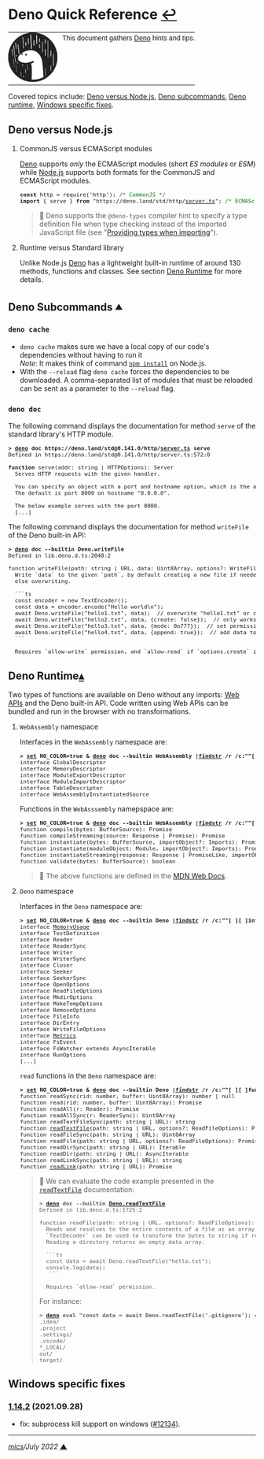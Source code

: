 # <span id="top">Deno Quick Reference</span> <span style="size:25%;"><a href="README.md">↩</a></span>

<table style="font-family:Helvetica,Arial;font-size:14px;line-height:1.6;">
  <tr>
  <td style="border:0;padding:0 10px 0 0;min-width:100px;"><a href="https://deno.land/" rel="external"><img style="border:0;" src="./docs/images/deno.svg" width="100" alt="Deno logo"/></a></td>
  <td style="border:0;padding:0;vertical-align:text-top;">This document gathers <a href="https://deno.land/" rel="external">Deno</a> hints and tips.
  </td>
  </tr>
</table>

Covered topics include: [Deno versus Node.js](#nodejs), [Deno subcommands](#subcommands), [Deno runtime](#runtime), [Windows specific fixes](#fixes).

## <span id="nodejs">Deno versus Node.js</span>
<!--
https://alanstorm.com/comparing-a-deno-and-node-js-hello-world-program/
-->
1. CommonJS versus ECMAScript modules

   <a href="https://deno.land/manual/node#interoperating-with-node-and-npm" rel="external">Deno</a> supports <i>only</i> the ECMAScript modules (short <i>ES modules</i> or <i>ESM</i>) while <a href="https://nodejs.org/" rel="external">Node.js</a> supports both formats for the CommonJS and ECMAScript modules.

   <pre style="font-size:80%;">
   <b>const</b> http = require('http'); <span style="color:green;">/* CommonJS */</span>
   <b>import</b> { serve } <b>from</b> "https://deno.land/std/http/<a href="https://deno.land/std/http/server.ts" rel="external">server.ts</a>"; <span style="color:green;">/* ECMAScript */</span>
   </pre>

   > **:mag_right:** Deno supports the `@deno-types` compiler hint to specify a type definition file when type checking instead of the imported JavaScript file (see "[Providing types when importing](https://deno.land/manual@v1.21.0/typescript/types#providing-types-when-importing)").

2. Runtime versus Standard library

   Unlike Node.js <a href="https://deno.land/">Deno</a> has a lightweight built-in runtime of around 130 methods, functions and classes. See section [Deno Runtime](#runtime) for more details.

## <span id="subcommands">Deno Subcommands</span> <sup><sub>[**&#9650;**](#top)</sub></sup>

### **`deno cache`**

- `deno cache` makes sure we have a local copy of our code's dependencies without having to run it<br/><i>Note</i>: It makes think of command [`npm install`](https://docs.npmjs.com/cli/v7/commands/npm-install) on Node.js.
- With the `--reload` flag `deno cache` forces the dependencies to
be downloaded. A comma-separated list of modules that must be reloaded can be sent as
a parameter to the `--reload` flag.

### **`deno doc`**

The following command displays the documentation for method `serve` of the standard library's HTTP module.

<pre style="font-size:80%;">
<b>&gt; <a href="https://deno.land/manual/getting_started/command_line_interface">deno</a> doc https://deno.land/std@0.141.0/http/<a href="https://deno.land/std@0.141.0/http/server.ts">server.ts</a> serve</b>
Defined in https://deno.land/std@0.141.0/http/server.ts:572:0

<b>function</b> serve(addr: string | HTTPOptions): Server
  Serves HTTP requests with the given handler.

  You can specify an object with a port and hostname option, which is the address to listen on.
  The default is port 8000 on hostname "0.0.0.0".

  The below example serves with the port 8000.
  [...]
</pre>

The following command displays the documentation for method `writeFile` of the Deno built-in API:

<pre style="font-size:80%;">
<b>&gt; <a href="https://deno.land/manual/getting_started/command_line_interface">deno</a> doc --builtin Deno.writeFile</b>
Defined in lib.deno.d.ts:2048:2

function writeFile(path: string | URL, data: Uint8Array, options?: WriteFileOptions): Promise<void>
  Write `data` to the given `path`, by default creating a new file if needed,
  else overwriting.

  ```ts
  const encoder = new TextEncoder();
  const data = encoder.encode("Hello world\n");
  await Deno.writeFile("hello1.txt", data);  // overwrite "hello1.txt" or create it
  await Deno.writeFile("hello2.txt", data, {create: false});  // only works if "hello2.txt" exists
  await Deno.writeFile("hello3.txt", data, {mode: 0o777});  // set permissions on new file
  await Deno.writeFile("hello4.txt", data, {append: true});  // add data to the end of the file
  ```

  Requires `allow-write` permission, and `allow-read` if `options.create` is `false`.
</pre>

## <span id="runtime">Deno Runtime</span>[**&#x25B4;**](#top)

<!-- Deno Web Development, p.59 -->
Two types of functions are available on Deno without any imports: [Web APIs](https://developer.mozilla.org/en-US/docs/Web/API) and the Deno built-in API. Code written using Web APIs can be bundled and run in the browser with no transformations.

1. `WebAssembly` namespace

   Interfaces in the `WebAssembly` namespace are:
   <pre style="font-size:80%;">
   <b>&gt; <a href="https://docs.microsoft.com/en-us/windows-server/administration/windows-commands/set_1">set</a> NO_COLOR=true & <a href="https://deno.land/manual/getting_started/command_line_interface">deno</a> doc --builtin WebAssembly |<a href="https://docs.microsoft.com/en-us/windows-server/administration/windows-commands/findstr" rel="external">findstr</a> /r /c:"^[ ][ ]interface"</b>
   interface GlobalDescriptor
   interface MemoryDescriptor
   interface ModuleExportDescriptor
   interface ModuleImportDescriptor
   interface TableDescriptor
   interface WebAssemblyInstantiatedSource
   </pre>

   Functions in the `WebAsssembly` namepspace are:
   <pre style="font-size:80%;">
   <b>&gt; <a href="https://docs.microsoft.com/en-us/windows-server/administration/windows-commands/set_1">set</a> NO_COLOR=true & <a href="https://deno.land/manual/getting_started/command_line_interface">deno</a> doc --builtin WebAssembly |<a href="https://docs.microsoft.com/en-us/windows-server/administration/windows-commands/findstr">findstr</a> /r /c:"^[ ][ ]function"</b>
   function compile(bytes: BufferSource): Promise<Module>
   function compileStreaming(source: Response | Promise<Response>): Promise<Module>
   function instantiate(bytes: BufferSource, importObject?: Imports): Promise<WebAssemblyInstantiatedSource>
   function instantiate(moduleObject: Module, importObject?: Imports): Promise<Instance>
   function instantiateStreaming(response: Response | PromiseLike<Response>, importObject?: Imports): Promise<WebAssemblyInstantiatedSource>
   function validate(bytes: BufferSource): boolean
   </pre>
   > **:mag_right:** The above functions are defined in the [MDN Web Docs](https://developer.mozilla.org/en-US/docs/Web/JavaScript/Reference/Global_Objects/WebAssembly#static_methods).

2. `Deno` namespace

   Interfaces in the `Deno` namespace are:
   <pre style="font-size:80%;">
   <b>&gt; <a href="https://docs.microsoft.com/en-us/windows-server/administration/windows-commands/set_1">set</a> NO_COLOR=true & <a href="https://deno.land/manual/getting_started/command_line_interface">deno</a> doc --builtin Deno |<a href="https://docs.microsoft.com/en-us/windows-server/administration/windows-commands/findstr">findstr</a> /r /c:"^[ ][ ]interface"</b>
   interface <a href="https://doc.deno.land/builtin/stable#Deno.MemoryUsage">MemoryUsage</a>
   interface TestDefinition
   interface Reader
   interface ReaderSync
   interface Writer
   interface WriterSync
   interface Closer
   interface Seeker
   interface SeekerSync
   interface OpenOptions
   interface ReadFileOptions
   interface MkdirOptions
   interface MakeTempOptions
   interface RemoveOptions
   interface FileInfo
   interface DirEntry
   interface WriteFileOptions
   interface <a href="https://doc.deno.land/builtin/stable#Deno.Metrics">Metrics</a>
   interface FsEvent
   interface FsWatcher extends AsyncIterable<FsEvent>
   interface RunOptions
   [...]
   </pre>

   `read` functions in the `Deno` namespace are:
   <pre style="font-size:80%;">
   <b>&gt; <a href="https://docs.microsoft.com/en-us/windows-server/administration/windows-commands/set_1">set</a> NO_COLOR=true & <a href="https://deno.land/manual/getting_started/command_line_interface">deno</a> doc --builtin Deno |<a href="https://docs.microsoft.com/en-us/windows-server/administration/windows-commands/findstr">findstr</a> /r /c:"^[ ][ ]function read"</b>
   function readSync(rid: number, buffer: Uint8Array): number | null
   function read(rid: number, buffer: Uint8Array): Promise<number | null>
   function readAll(r: Reader): Promise<Uint8Array>
   function readAllSync(r: ReaderSync): Uint8Array
   function readTextFileSync(path: string | URL): string
   function <a href="https://doc.deno.land/builtin/stable#Deno.readTextFile">readTextFile</a>(path: string | URL, options?: ReadFileOptions): Promise<string>
   function readFileSync(path: string | URL): Uint8Array
   function readFile(path: string | URL, options?: ReadFileOptions): Promise<Uint8Array>
   function readDirSync(path: string | URL): Iterable<DirEntry>
   function readDir(path: string | URL): AsyncIterable<DirEntry>
   function readLinkSync(path: string | URL): string
   function <a href="https://doc.deno.land/builtin/stable#Deno.readLink">readLink</a>(path: string | URL): Promise<string>
   </pre>
   > **:mag_right:** We can evaluate the code example presented in the [`readTextFile`](https://doc.deno.land/builtin/stable#Deno.readTextFile) documentation: 
   > <pre style="font-size:80%;">
   > <b>&gt; <a href="https://deno.land/manual/getting_started/command_line_interface" rel="external">deno</a> doc --builtin <a href="https://doc.deno.land/builtin/stable#Deno.readTextFile">Deno.readTextFile</a></b>
   > Defined in lib.deno.d.ts:1725:2
   >&nbsp;
   > function readFile(path: string | URL, options?: ReadFileOptions):  Promise<Uint8Array>
   >   Reads and resolves to the entire contents of a file as an array of bytes.
   >   `TextDecoder` can be used to transform the bytes to string if required.
   >   Reading a directory returns an empty data array.
   >&nbsp;
   >   ```ts
   >   const data = await Deno.readTextFile("hello.txt");
   >   console.log(data);
   >    ```
   >&nbsp;
   >   Requires `allow-read` permission.
   > </pre>
   > For instance:
   > <pre style="font-size:80%;">
   > <b>&gt; <a href="https://deno.land/manual/getting_started/command_line_interface" rel="external">deno</a> eval "const data = await Deno.readTextFile('.gitignore'); console.log(data);"</b>
   > .idea/
   > .project
   > .settings/
   > .vscode/
   > *_LOCAL/
   > out/
   > target/
   > </pre>

## <span id="win_fixes">Windows specific fixes</span>

### [**1.14.2**](https://github.com/denoland/deno/releases/tag/v1.14.2) (2021.09.28)

- fix: subprocess kill support on windows ([#12134](https://github.com/denoland/deno/pull/12134)).

***

*[mics](https://lampwww.epfl.ch/~michelou/)/July 2022* [**&#9650;**](#top)
<span id="bottom">&nbsp;</span>

<!-- link refs -->

[deno_land]: https://deno.land/

